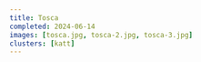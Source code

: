 ```yaml
---
title: Tosca
completed: 2024-06-14
images: [tosca.jpg, tosca-2.jpg, tosca-3.jpg]
clusters: [katt]
---
```

